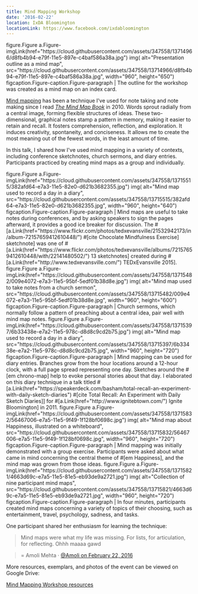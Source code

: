 ```yaml
---
title: Mind Mapping Workshop
date: '2016-02-22'
location: IxDA Bloomington
locationLink: https://www.facebook.com/ixdabloomington
---
```


<jade>
figure.Figure
  a.Figure-imgLink(href="https://cloud.githubusercontent.com/assets/347558/13714966/d8fb4b94-e79f-11e5-897e-c4baf586a38a.jpg")
    img(
      alt="Presentation outline as a mind map",
      src="https://cloud.githubusercontent.com/assets/347558/13714966/d8fb4b94-e79f-11e5-897e-c4baf586a38a.jpg",
      width="960",
      height="650")
  figcaption.Figure-caption.Figure-paragraph
    | The outline for the workshop was created as a mind map on an index card.
</jade>

[Mind mapping](https://en.wikipedia.org/wiki/Mind_map) has been a technique I've used for note taking and note making since I read <a class="Link" href="http://www.amazon.com/The-Mind-Map-Book-Potential/dp/0452273226"><cite>The Mind Map Book</cite></a> in 2010. Words sprout radially from a central image, forming flexible structures of ideas. These two-dimensional, graphical notes stamp a pattern in memory, making it easier to retain and recall. It fosters comprehension, reflection, and exploration. It induces creativity, spontaneity, and conciseness. It allows me to create the most meaning out of the fewest words, in the least amount of time.

In this talk, I shared how I've used mind mapping in a variety of contexts, including conference sketchnotes, church sermons, and diary entries. Participants practiced by creating mind maps as a group and individually.

<jade>
figure.Figure
  a.Figure-imgLink(href="https://cloud.githubusercontent.com/assets/347558/13715515/382afd64-e7a3-11e5-82e0-d621b3682355.jpg")
    img(
      alt="Mind map used to record a day in a diary",
      src="https://cloud.githubusercontent.com/assets/347558/13715515/382afd64-e7a3-11e5-82e0-d621b3682355.jpg",
      width="960",
      height="640")
  figcaption.Figure-caption.Figure-paragraph
    | Mind maps are useful to take notes during conferences, and by asking speakers to sign the pages afterward, it provides a good ice breaker for discussion. The #[a.Link(href="https://www.flickr.com/photos/tedxevansville/21532942173/in/album-72157659412610448/") #[cite Chocolate Mindfulness Exercise] sketchnote] was one of #[a.Link(href="https://www.flickr.com/photos/tedxevansville/albums/72157659412610448/with/22141480502/") 13 sketchnotes] created during #[a.Link(href="http://www.tedxevansville.com/") TEDxEvansville 2015].
figure.Figure
  a.Figure-imgLink(href="https://cloud.githubusercontent.com/assets/347558/13715482/009e4072-e7a3-11e5-95bf-5edf01b38d8e.jpg")
    img(
      alt="Mind map used to take notes from a church sermon",
      src="https://cloud.githubusercontent.com/assets/347558/13715482/009e4072-e7a3-11e5-95bf-5edf01b38d8e.jpg",
      width="960",
      height="600")
  figcaption.Figure-caption.Figure-paragraph
    | Church sermons, which normally follow a pattern of preaching about a central idea, pair well with mind map notes.
figure.Figure
  a.Figure-imgLink(href="https://cloud.githubusercontent.com/assets/347558/13715397/6b33438e-e7a2-11e5-978c-d8d8c9cd2b75.jpg")
    img(
      alt="Mind map used to record a day in a diary",
      src="https://cloud.githubusercontent.com/assets/347558/13715397/6b33438e-e7a2-11e5-978c-d8d8c9cd2b75.jpg",
      width="960",
      height="720")
  figcaption.Figure-caption.Figure-paragraph
    | Mind mapping can be used for diary entries. Branches grow from the hour locations around a 12-hour clock, with a full page spread representing one day. Sketches around the #[em chrono-map] help to evoke personal stories about that day. I elaborated on this diary technique in a talk titled #[a.Link(href="https://speakerdeck.com/basham/total-recall-an-experiment-with-daily-sketch-diaries") #[cite Total Recall: An Experiment with Daily Sketch Diaries]] for #[a.Link(href="http://www.ignitebtown.com/") Ignite Bloomington] in 2011.
figure.Figure
  a.Figure-imgLink(href="https://cloud.githubusercontent.com/assets/347558/13715832/56467006-e7a5-11e5-9f49-1f128bf0698c.jpg")
    img(
      alt="Mind map about Happiness, illustrated on a whiteboard",
      src="https://cloud.githubusercontent.com/assets/347558/13715832/56467006-e7a5-11e5-9f49-1f128bf0698c.jpg",
      width="960",
      height="720")
  figcaption.Figure-caption.Figure-paragraph
    | Mind mapping was initially demonstrated with a group exercise. Participants were asked about what came in mind concerning the central theme of #[em Happiness], and the mind map was grown from those ideas.
figure.Figure
  a.Figure-imgLink(href="https://cloud.githubusercontent.com/assets/347558/13715821/4663d69c-e7a5-11e5-81e5-eb93de9a2721.jpg")
    img(
      alt="Collection of nine participant mind maps",
      src="https://cloud.githubusercontent.com/assets/347558/13715821/4663d69c-e7a5-11e5-81e5-eb93de9a2721.jpg",
      width="960",
      height="720")
  figcaption.Figure-caption.Figure-paragraph
    | In four minutes, participants created mind maps concerning a variety of topics of their choosing, such as entertainment, travel, psychology, sadness, and tasks.
</jade>

One participant shared her enthusiasm for learning the technique:

> Mind maps were what my life was missing. For lists, for articulation, for reflecting. Ohhh maaaa gawd

> = Amoli Mehta &middot; [@Amoli on February 22, 2016](https://twitter.com/Amoli/status/701949945511866368)

More resources, exemplars, and photos of the event can be viewed on Google Drive:

<a class="Button" href="https://drive.google.com/folderview?id=0B0SrbFZ-iXKzbFBVaFN2VDRWZlU&usp=sharing">Mind Mapping Workshop resources</a>
